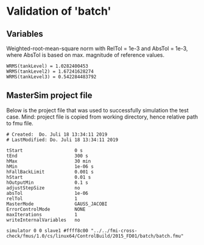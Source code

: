 # Validation of 'batch'

## Variables
Weighted-root-mean-square norm with RelTol = 1e-3 and AbsTol = 1e-3, where
AbsTol is based on max. magnitude of reference values.

```
WRMS(tankLevel) = 1.0282400453
WRMS(tankLevel2) = 1.67241628274
WRMS(tankLevel3) = 0.542284483792
```

## MasterSim project file

Below is the project file that was used to successfully simulation the test case.
Mind: project file is copied from working directory, hence relative path to fmu file.

```
# Created:	Do. Juli 18 13:34:11 2019
# LastModified:	Do. Juli 18 13:34:11 2019

tStart                   0 s
tEnd                     300 s
hMax                     30 min
hMin                     1e-06 s
hFallBackLimit           0.001 s
hStart                   0.01 s
hOutputMin               0.1 s
adjustStepSize           no
absTol                   1e-06
relTol                   1
MasterMode               GAUSS_JACOBI
ErrorControlMode         NONE
maxIterations            1
writeInternalVariables   no

simulator 0 0 slave1 #ffff8c00 "../../fmi-cross-check/fmus/1.0/cs/linux64/ControlBuild/2015_FD01/batch/batch.fmu"


```

